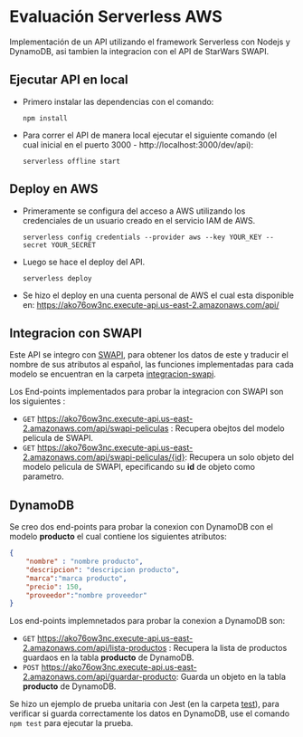 # Evaluación Serverless AWS
Implementación de un API utilizando el framework Serverless con Nodejs y DynamoDB, asi tambien la integracion con el API de StarWars SWAPI.

## Ejecutar API en local
* Primero instalar las dependencias con el comando:

    `npm install`
* Para correr el API de manera local ejecutar el siguiente comando (el cual inicial en el puerto 3000 - http://localhost:3000/dev/api):

    `serverless offline start`

## Deploy en AWS
* Primeramente se configura del acceso a AWS utilizando los credenciales de un usuario creado en el servicio IAM  de AWS.

    `serverless config credentials --provider aws --key YOUR_KEY --secret YOUR_SECRET`

* Luego se hace el deploy del API.

    `serverless deploy`

* Se hizo el deploy en una cuenta personal de AWS el cual esta disponible en: https://ako76ow3nc.execute-api.us-east-2.amazonaws.com/api/

## Integracion con SWAPI

Este API se integro con [SWAPI](https://swapi.py4e.com/documentation), para obtener los datos de este y traducir el nombre de sus atributos al español, las funciones implementadas para cada modelo se encuentran en la carpeta [integracion-swapi](https://github.com/cesarav95/evaluacion-serverless-aws/tree/main/integracion-swapi).



Los End-points implementados  para probar la integracion con SWAPI son los siguientes :

* `GET` https://ako76ow3nc.execute-api.us-east-2.amazonaws.com/api/swapi-peliculas : Recupera obejtos del modelo pelicula de SWAPI.
* `GET` https://ako76ow3nc.execute-api.us-east-2.amazonaws.com/api/swapi-peliculas/{id}: Recupera un solo objeto del modelo pelicula de SWAPI, epecificando su **id** de objeto como parametro.

## DynamoDB
Se creo dos end-points para probar la conexion con DynamoDB con el modelo **producto** el cual contiene los siguientes atributos:

```json
{
    "nombre" : "nombre producto",
    "descripcion": "descripcion producto",
    "marca":"marca producto",
    "precio": 150,
    "proveedor":"nombre proveedor"
}
```
Los end-points  implemnetados para probar la conexion a DynamoDB son:


* `GET` https://ako76ow3nc.execute-api.us-east-2.amazonaws.com/api/lista-productos : Recupera la lista de productos guardaos en la tabla **producto** de DynamoDB.
* `POST` https://ako76ow3nc.execute-api.us-east-2.amazonaws.com/api/guardar-producto: Guarda un objeto en la tabla **producto** de DynamoDB.

Se hizo un ejemplo de prueba unitaria con Jest (en la carpeta [test](https://github.com/cesarav95/evaluacion-serverless-aws/tree/main/test)), para  verificar si guarda correctamente los datos en DynamoDB, use el comando `npm test` para ejecutar la prueba.